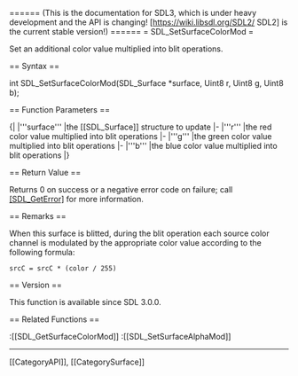 ====== (This is the documentation for SDL3, which is under heavy development and the API is changing! [https://wiki.libsdl.org/SDL2/ SDL2] is the current stable version!) ======
= SDL_SetSurfaceColorMod =

Set an additional color value multiplied into blit operations.

== Syntax ==

<syntaxhighlight lang='c'>
int SDL_SetSurfaceColorMod(SDL_Surface *surface,
                           Uint8 r, Uint8 g, Uint8 b);
</syntaxhighlight>

== Function Parameters ==

{|
|'''surface'''
|the [[SDL_Surface]] structure to update
|-
|'''r'''
|the red color value multiplied into blit operations
|-
|'''g'''
|the green color value multiplied into blit operations
|-
|'''b'''
|the blue color value multiplied into blit operations
|}

== Return Value ==

Returns 0 on success or a negative error code on failure; call
[[SDL_GetError]]() for more information.

== Remarks ==

When this surface is blitted, during the blit operation each source color
channel is modulated by the appropriate color value according to the
following formula:

<code>srcC = srcC * (color / 255)</code>

== Version ==

This function is available since SDL 3.0.0.

== Related Functions ==

:[[SDL_GetSurfaceColorMod]]
:[[SDL_SetSurfaceAlphaMod]]

----
[[CategoryAPI]], [[CategorySurface]]


